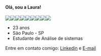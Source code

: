 
#### Olá, sou a Laura!
<img src="https://img.icons8.com/small/16/000000/html.png"/><img src="https://img.icons8.com/small/16/000000/sql.png"/><img src="https://img.icons8.com/small/16/000000/c-plus-plus.png"/><img src="https://img.icons8.com/small/16/000000/css.png"/><img src="https://img.icons8.com/small/16/000000/cs.png"/><img src="https://img.icons8.com/small/16/000000/js.png"/><img src="https://img.icons8.com/small/16/000000/json.png"/><img src="https://img.icons8.com/small/16/000000/ps.png"/><img src="https://img.icons8.com/small/16/000000/code-file.png"/>

- 23 anos
- São Paulo - SP
- Estudante de Análise de sistemas

Entre em contato comigo: [Linkedin](https://www.linkedin.com/in/laurapadilha/) e [E-mail](mailto:laura.thalya@hotmail.com?subject=Hello%20again)
